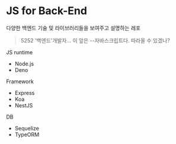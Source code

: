 # JS for Back-End

다양한 백엔드 기술 및 라이브러리들을 보여주고 설명하는 레포

> 5252 '백엔드'개발자... 이 앞은 --자바스크립트다. 따라올 수 있겠나?

JS runtime

- Node.js
- Deno

Framework

- Express
- Koa
- NestJS

DB

- Sequelize
- TypeORM
